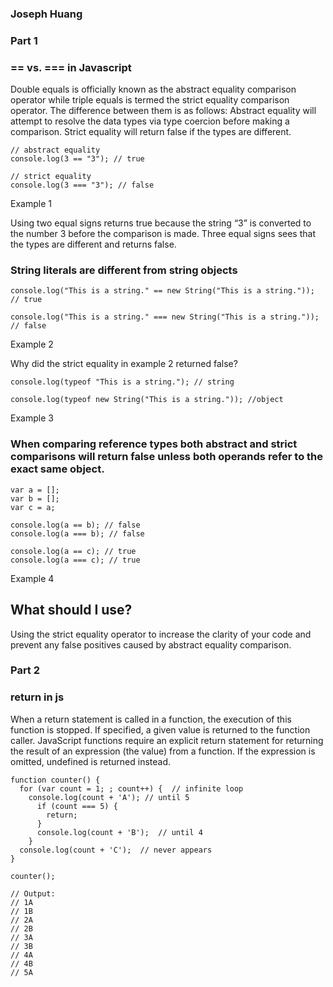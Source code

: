 ### Joseph Huang

### Part 1
### == vs. === in Javascript

Double equals is officially known as the abstract equality comparison operator while triple equals is termed the strict equality comparison operator. The difference between them is as follows: Abstract equality will attempt to resolve the data types via type coercion before making a comparison. Strict equality will return false if the types are different.

```
// abstract equality
console.log(3 == "3"); // true
 
// strict equality 
console.log(3 === "3"); // false
```
Example 1

Using two equal signs returns true because the string “3” is converted to the number 3 before the comparison is made. Three equal signs sees that the types are different and returns false. 


### String literals are different from string objects
```
console.log("This is a string." == new String("This is a string.")); // true
 
console.log("This is a string." === new String("This is a string.")); // false
```
Example 2

Why did the strict equality in example 2 returned false?
```
console.log(typeof "This is a string."); // string
 
console.log(typeof new String("This is a string.")); //object
```
Example 3

### When comparing reference types both abstract and strict comparisons will return false unless both operands refer to the exact same object.

```
var a = []; 
var b = [];
var c = a;
 
console.log(a == b); // false
console.log(a === b); // false
 
console.log(a == c); // true 
console.log(a === c); // true
```
Example 4

## What should I use?
Using the strict equality operator to increase the clarity of your code and prevent any false positives caused by abstract equality comparison. 

### Part 2
### return in js

When a return statement is called in a function, the execution of this function is stopped. If specified, a given value is returned to the function caller. JavaScript functions require an explicit return statement for returning the result of an expression (the value) from a function. If the expression is omitted, undefined is returned instead. 

```
function counter() {
  for (var count = 1; ; count++) {  // infinite loop
    console.log(count + 'A'); // until 5
      if (count === 5) {          
        return;
      }
      console.log(count + 'B');  // until 4
    }
  console.log(count + 'C');  // never appears
}

counter();

// Output:
// 1A
// 1B
// 2A
// 2B
// 3A
// 3B
// 4A
// 4B
// 5A
```
